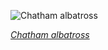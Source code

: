 
![Chatham albatross](https://upload.wikimedia.org/wikipedia/commons/thumb/a/ae/Chatham_Albatross_0A2A3857.jpg/825px-Chatham_Albatross_0A2A3857.jpg)

*[Chatham albatross](https://wikipedia.org/wiki/File:Chatham_Albatross_0A2A3857.jpg)*
